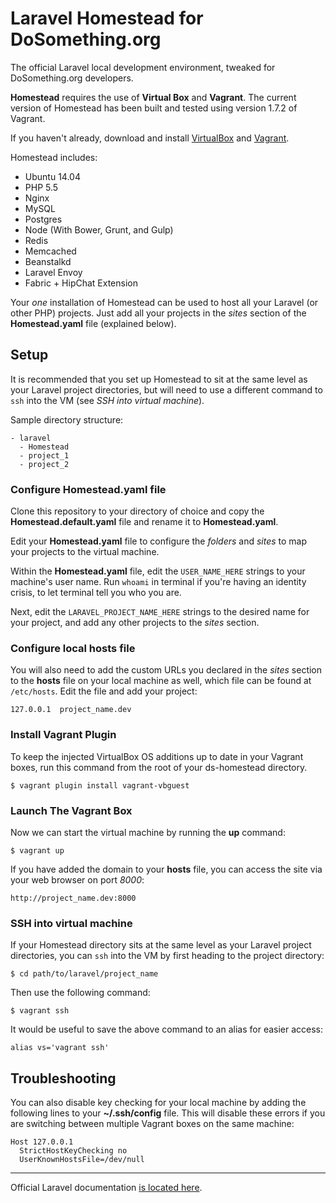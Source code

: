 # Laravel Homestead for DoSomething.org

The official Laravel local development environment, tweaked for DoSomething.org developers.

**Homestead** requires the use of **Virtual Box** and **Vagrant**. The current version of Homestead has been built and tested using version 1.7.2 of Vagrant.

If you haven't already, download and install [VirtualBox](https://www.virtualbox.org/wiki/Downloads) and [Vagrant](https://www.vagrantup.com/downloads.html).

Homestead includes:

- Ubuntu 14.04
- PHP 5.5
- Nginx
- MySQL
- Postgres
- Node (With Bower, Grunt, and Gulp)
- Redis
- Memcached
- Beanstalkd
- Laravel Envoy
- Fabric + HipChat Extension

Your *one* installation of Homestead can be used to host all your Laravel (or other PHP) projects. Just add all your projects in the *sites* section of the **Homestead.yaml** file (explained below).


## Setup

It is recommended that you set up Homestead to sit at the same level as your Laravel project directories, but will need to use a different command to `ssh` into the VM (see *SSH into virtual machine*).

Sample directory structure:

    - laravel
      - Homestead
      - project_1
      - project_2


### Configure Homestead.yaml file

Clone this repository to your directory of choice and copy the **Homestead.default.yaml** file and rename it to **Homestead.yaml**.

Edit your **Homestead.yaml** file to configure the *folders* and *sites* to map your projects to the virtual machine.

Within the **Homestead.yaml** file, edit the `USER_NAME_HERE` strings to your machine's user name. Run `whoami` in terminal if you're having an identity crisis, to let terminal tell you who you are.

Next, edit the `LARAVEL_PROJECT_NAME_HERE` strings to the desired name for your project, and add any other projects to the *sites* section.


### Configure local hosts file

You will also need to add the custom URLs you declared in the *sites* section to the **hosts** file on your local machine as well, which file can be found at `/etc/hosts`. Edit the file and add your project:

    127.0.0.1  project_name.dev

### Install Vagrant Plugin

To keep the injected VirtualBox OS additions up to date in your Vagrant boxes, run this command from the root of your ds-homestead directory.

    $ vagrant plugin install vagrant-vbguest


### Launch The Vagrant Box

Now we can start the virtual machine by running the **up** command:

    $ vagrant up

If you have added the domain to your **hosts** file, you can access the site via your web browser on port *8000*:

    http://project_name.dev:8000


### SSH into virtual machine

If your Homestead directory sits at the same level as your Laravel project directories, you can `ssh` into the VM by first heading to the project directory:

    $ cd path/to/laravel/project_name

Then use the following command:

    $ vagrant ssh

It would be useful to save the above command to an alias for easier access:

    alias vs='vagrant ssh'


## Troubleshooting

You can also disable key checking for your local machine by adding the following lines to your **~/.ssh/config** file. This will disable these errors if you are switching between multiple Vagrant boxes on the same machine:

    Host 127.0.0.1
      StrictHostKeyChecking no
      UserKnownHostsFile=/dev/null


***

Official Laravel documentation [is located here](http://laravel.com/docs/homestead?version=4.2).
